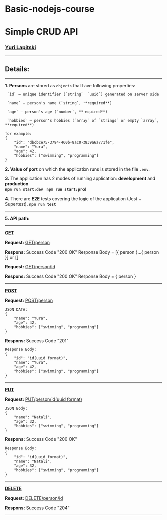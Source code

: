 # Basic-nodejs-course
# Simple CRUD API
### [Yuri Lapitski](lyurik@tut.by)
___________________________
## Details:
__________________________
**1. Persons** are stored as `objects` that have following properties:

     `id` — unique identifier (`string`, `uuid`) generated on server side
  
     `name` — person's name (`string`, **required**)
  
     `age` — person's age (`number`, **required**)
  
     `hobbies` — person's hobbies (`array` of `strings` or empty `array`, **required**)

```  
for example:
{
    "id": "dbcbce75-3794-460b-8ac0-2839a6a771fe",
    "name": "Yura",
    "age": 42,
    "hobbies": ["swimming", "programming"] 
}
 ```

**2. Value of port** on which the application runs is stored in the file `.env`.

**3.** The application has 2 modes of running application: **development** and **production**        
        **```npm run start:dev ```**
        **```npm run start:prod```**

**4.** There are **E2E** tests covering the logic of the application (Jest + Supertest). 
        **```npm run test```**
___________________________
**5. API path:**
___________________________
<ins> **GET** </ins>

**Request:**
<ins> GET/person </ins>

**Respons:**
Success Code "200 OK"
Response Body = [{ person }...{ person }] or []

**Request:**
<ins> GET/person/Id </ins>

**Respons:**
Success Code "200 OK"
Response Body = { person }
___________________________

<ins> **POST** </ins>

**Request:**
<ins> POST/person </ins>

```  
JSON DATA:
{
    "name": "Yura",
    "age": 42,
    "hobbies": ["swimming", "programming"] 
}
 ```

**Respons:**
Success Code "201"

```  
Response Body:
{
    "id": "id(uuid format)",
    "name": "Yura",
    "age": 42,
    "hobbies": ["swimming", "programming"] 
}
 ```
____________________________
<ins> **PUT** </ins>

**Request:**
<ins> PUT/person/id(uuid format) </ins>
```  
JSON Body:
{
    "name": "Natali",
    "age": 32,
    "hobbies": ["swimming", "programming"] 
}
 ```

**Respons:**
Success Code "200 OK"
```  
Response Body:
{
    "id": "id(uuid format)",
    "name": "Natali",
    "age": 32,
    "hobbies": ["swimming", "programming"] 
}
 ```
____________________________
<ins> **DELETE** </ins>

**Request:**
<ins> DELETE/person/id </ins>

**Respons:**
Success Code "204"
______________________________

